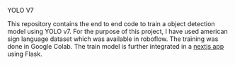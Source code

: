 YOLO V7

This repository contains the end to end code to train a object detection model using YOLO v7. For the purpose of this project, I have used american sign language dataset which was available in roboflow. The training was done in Google Colab. The train model is further integrated in a [nextjs app](https://github.com/Prabhas1225/Sign-Language-Detection-Using-Yolov7) using Flask.
